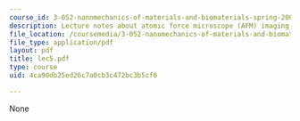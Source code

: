 ```yaml
---
course_id: 3-052-nanomechanics-of-materials-and-biomaterials-spring-2007
description: Lecture notes about atomic force microscope (AFM) imaging.
file_location: /coursemedia/3-052-nanomechanics-of-materials-and-biomaterials-spring-2007/4ca90db25ed26c7a0cb3c472bc3b5cf6_lec5.pdf
file_type: application/pdf
layout: pdf
title: lec5.pdf
type: course
uid: 4ca90db25ed26c7a0cb3c472bc3b5cf6

---
```

None